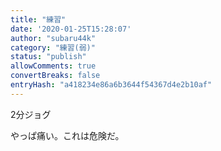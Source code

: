 ```yaml
---
title: "練習"
date: '2020-01-25T15:28:07'
author: "subaru44k"
category: "練習(弱)"
status: "publish"
allowComments: true
convertBreaks: false
entryHash: "a418234e86a6b3644f54367d4e2b10af"
---
```

2分ジョグ

やっぱ痛い。これは危険だ。
